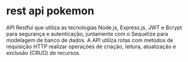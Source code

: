 # rest api pokemon
 API Restful que utiliza as tecnologias Node.js, Express.js, JWT e Bcrypt para segurança e autenticação, juntamente com o Sequelize para modelagem de banco de dados. A API utiliza rotas com metodos de requisição HTTP realizar operações de criação, leitura, atualização e exclusão (CRUD) de recursos.
